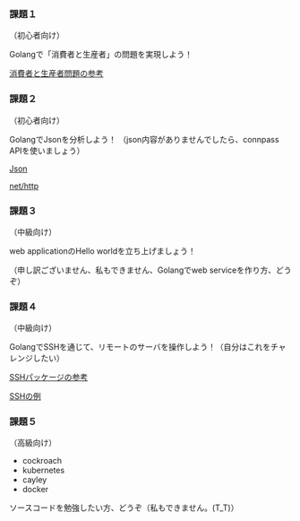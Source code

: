 ### 課題１
（初心者向け）

Golangで「消費者と生産者」の問題を実現しよう！

[消費者と生産者問題の参考](http://www.weblio.jp/wkpja/content/%E3%82%BB%E3%83%9E%E3%83%95%E3%82%A9_%E4%BE%8B%3A+%E7%94%9F%E7%94%A3%E8%80%85/%E6%B6%88%E8%B2%BB%E8%80%85%E5%95%8F%E9%A1%8C)

### 課題２
（初心者向け）

GolangでJsonを分析しよう！
（json内容がありませんでしたら、connpass APIを使いましょう）

[Json](https://gobyexample.com/json)

[net/http](http://golang.org/pkg/net/http/)

### 課題３
（中級向け）

web applicationのHello worldを立ち上げましょう！

（申し訳ございません、私もできません、Golangでweb serviceを作り方、どうぞ）

### 課題４
（中級向け）

GolangでSSHを通じて、リモートのサーバを操作しよう！（自分はこれをチャレンジしたい）

[SSHパッケージの参考](https://godoc.org/code.google.com/p/go.crypto/ssh)

[SSHの例](http://kukuruku.co/hub/golang/ssh-commands-execution-on-hundreds-of-servers-via-go)

### 課題５

（高級向け）

* cockroach
* kubernetes
* cayley
* docker

ソースコードを勉強したい方、どうぞ（私もできません。(T_T)）

